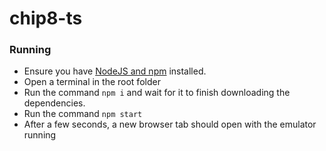 # chip8-ts

### Running

* Ensure you have [NodeJS and npm](https://nodejs.org/en/) installed.
* Open a terminal in the root folder
* Run the command ```npm i``` and wait for it to finish downloading the dependencies.
* Run the command ```npm start ```
* After a few seconds, a new browser tab should open with the emulator running
